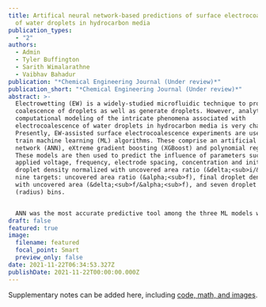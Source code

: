 ```yaml
---
title: Artifical neural network-based predictions of surface electrocoalescence
  of water droplets in hydrocarbon media
publication_types:
  - "2"
authors:
  - Admin
  - Tyler Buffington
  - Sarith Wimalarathne
  - Vaibhav Bahadur
publication: "*Chemical Engineering Journal (Under review)*"
publication_short: "*Chemical Engineering Journal (Under review)*"
abstract: >-
  Electrowetting (EW) is a widely-studied microfluidic technique to promote
  coalescence of droplets as well as generate droplets. However, analytical or
  computational modeling of the intricate phenomena associated with
  electrocoalescence of water droplets in hydrocarbon media is very challenging.
  Presently, EW-assisted surface electrocoalescence experiments are used to
  train machine learning (ML) algorithms. These comprise an artificial neural
  network (ANN), eXtreme gradient boosting (XGBoost) and polynomial regression.
  These models are then used to predict the influence of parameters such as
  applied voltage, frequency, electrode spacing, concentration and initial
  droplet density normalized with uncovered area ratio (&delta;<sub>i/&alpha;<sub>i), to predict
  nine targets: uncovered area ratio (&alpha;<sub>f), final droplet density normalized
  with uncovered area (&delta;<sub>f/&alpha;<sub>f), and seven droplet density distribution
  (radius) bins. 


  ANN was the most accurate predictive tool among the three ML models with R2 of 0.89. ANN accurately predicted the droplet distribution bins for three distinct cases of good electrocoalescence, poor electrocoalescence and satellite droplet ejection (droplet generation). SHAP (Shapley Additive exPlanations) dependence plots were used to quantify the parametric influence of various parameters on each output. For 〖δ_f/α〗_f, frequency and electrode spacing were the most and least influential, respectively. Interestingly, the feature influence on droplet density distributions was observed to reverse (magnitude and direction) with droplet radius. The key novelty of this study is the coupling of data from a multifunctional microfluidic device in an ANN model to accurately predict complex stochastic droplet-related phenomena (coalescence, generation). As such, the framework developed here can be utilized for other data-rich droplet-based microfluidic systems.
draft: false
featured: true
image:
  filename: featured
  focal_point: Smart
  preview_only: false
date: 2021-11-22T06:34:53.327Z
publishDate: 2021-11-22T00:00:00.000Z
---
```



Supplementary notes can be added here, including [code, math, and images](https://wowchemy.com/docs/writing-markdown-latex/).

